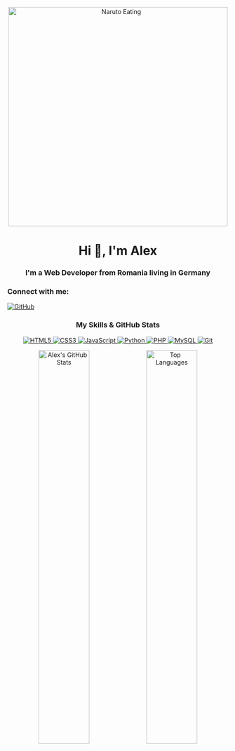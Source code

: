 <!-- Banner Animation -->
<p align="center">
  <img src="https://media4.giphy.com/media/v1.Y2lkPTc5MGI3NjExanZpZzQwNm85dTE1YzAzY25iamNua2xpaGhxY2Jubmd3a3NvM21naSZlcD12MV9pbnRlcm5hbF9naWZfYnlfaWQmY3Q9Zw/w7CP59oLYw6PK/giphy.gif" alt="Naruto Eating" width="500"/>
</p>

<!-- Main Heading -->
<h1 align="center">Hi 👋, I'm Alex</h1>
<h3 align="center">I'm a Web Developer from Romania living in Germany</h3>

<!-- Connect with Me Section -->
<h3 align="left">Connect with me:</h3>
<p align="left">
  <a href="https://github.com/SirAlex-WebDev" target="_blank" rel="noreferrer">
    <img src="https://img.shields.io/badge/GitHub-100000?style=for-the-badge&logo=github&logoColor=white" alt="GitHub"/>
  </a>
</p>

<!-- Skills, GitHub Stats, and Top Languages Side by Side -->
<h3 align="center">My Skills & GitHub Stats</h3>
<p align="center">
  <!-- Skills -->
  <a href="#">
    <img src="https://img.shields.io/badge/HTML5-E34F26?style=for-the-badge&logo=html5&logoColor=white" alt="HTML5"/>
    <img src="https://img.shields.io/badge/CSS3-1572B6?style=for-the-badge&logo=css3&logoColor=white" alt="CSS3"/>
    <img src="https://img.shields.io/badge/JavaScript-F7DF1E?style=for-the-badge&logo=javascript&logoColor=black" alt="JavaScript"/>
    <img src="https://img.shields.io/badge/Python-3776AB?style=for-the-badge&logo=python&logoColor=white" alt="Python"/>
    <img src="https://img.shields.io/badge/PHP-777BB4?style=for-the-badge&logo=php&logoColor=white" alt="PHP"/>
    <img src="https://img.shields.io/badge/MySQL-4479A1?style=for-the-badge&logo=mysql&logoColor=white" alt="MySQL"/>
    <img src="https://img.shields.io/badge/Git-F05032?style=for-the-badge&logo=git&logoColor=white" alt="Git"/>
  </a>
</p>

<!-- GitHub Stats & Top Languages in the center with fixes -->
<p align="center">
  <img src="https://github-readme-stats.vercel.app/api?username=SirAlex-WebDev&count_private=true&show_icons=true&include_all_commits=true&theme=radical" alt="Alex's GitHub Stats" width="48%"/>
  <img src="https://github-readme-stats.vercel.app/api/top-langs/?username=SirAlex-WebDev&langs_count=10&layout=compact&theme=radical" alt="Top Languages" width="48%"/>
</p>
